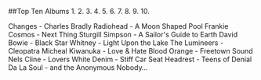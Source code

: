 ##Top Ten Albums
1.
2.
3.
4.
5.
6.
7.
8.
9.
10.

Changes - Charles Bradly
Radiohead - A Moon Shaped Pool
Frankie Cosmos - Next Thing
Sturgill Simpson - A Sailor's Guide to Earth
David Bowie - Black Star
Whitney - Light Upon the Lake
The Lumineers - Cleopatra
Micheal Kiwanuka - Love & Hate
Blood Orange - Freetown Sound
Nels Cline - Lovers
White Denim - Stiff
Car Seat Headrest - Teens of Denial
Da La Soul - and the Anonymous Nobody…
